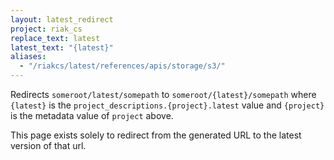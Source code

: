 ```yaml
---
layout: latest_redirect
project: riak_cs
replace_text: latest
latest_text: "{latest}"
aliases:
  - "/riakcs/latest/references/apis/storage/s3/"
---
```


Redirects `someroot/latest/somepath` to `someroot/{latest}/somepath` 
where `{latest}` is the `project_descriptions.{project}.latest` value
and `{project}` is the metadata value of `project` above.

This page exists solely to redirect from the generated URL to the latest version of
that url.



